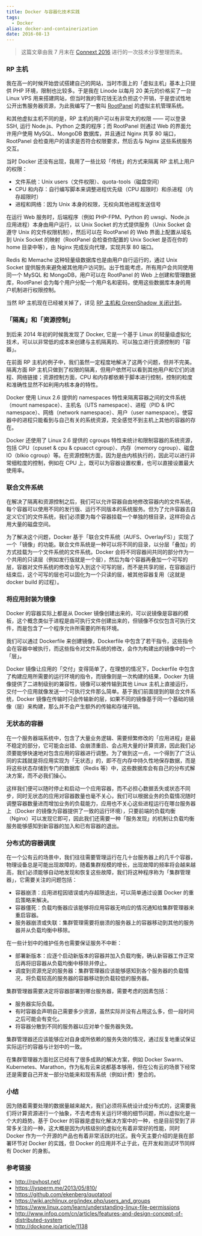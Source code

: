 ```yaml
---
title: Docker 与容器化技术实践
tags:
  - Docker
alias: docker-and-containerization
date: 2016-08-13
---
```


> 这篇文章由我 7 月末在 [Connext 2016](http://connextconf.org) 进行的一次技术分享整理而来。

### RP 主机

我在高一的时候开始尝试搭建自己的网站，当时市面上的「虚拟主机」基本上只提供 PHP 环境，限制也比较多。于是我在 Linode 以每月 20 美元的价格买了一台 Linux VPS 用来搭建网站，但当时我的零花钱无法负担这个开销，于是尝试性地公开出售服务器资源，为此我编写了一套叫 [RootPanel](https://github.com/HackPlan/RootPanel) 的虚拟主机管理系统。

和其他虚拟主机不同的是，RP 主机的用户可以有非常大的权限 —— 可以登录 SSH, 运行 Node.js、Python 之类的程序；而 RootPanel 则通过 Web 的界面允许用户使用 MySQL、MongoDB 数据库，并且通过 Nginx 共享 80 端口，RootPanel 会检查用户的请求是否符合权限要求，然后去与 Nginx 这些系统服务交互。

当时 Docker 还没有出现，我用了一些比较「传统」的方式来隔离 RP 主机上用户的权限：

* 文件系统：Unix users（文件权限）、quota-tools（磁盘空间）
* CPU 和内存：自行编写脚本来调整进程优先级（CPU 超限时）和杀进程（内存超限时）
* 进程和网络：因为 Unix 本身的权限，无权向其他进程发送信号

在运行 Web 服务时，后端程序（例如 PHP-FPM、Python 的 uwsgi、Node.js 应用进程）本身由用户运行，以 Unix Socket 的方式提供服务（Unix Socket 会遵守 Unix 的文件权限机制），然后可以在 RootPanel 的 Web 界面上配置从域名到 Unix Socket 的映射（RootPanel 会检查你配置的 Unix Socket 是否在你的 home 目录中等），由 Nginx 完成反向代理，实现共享 80 端口。

Redis 和 Memache 这种轻量级数据库也是由用户自行运行的，通过 Unix Socket 提供服务来避免被其他用户访问到。出于性能考虑，所有用户会共同使用同一个 MySQL 和 MongoDB，用户可以在 RootPanel 的 Web 上创建和管理数据库，RootPanel 会为每个用户分配一个用户名和密码，使用这些数据库本身的用户机制进行权限控制。

当然 RP 主机现在已经被关掉了，详见 [RP 主机和 GreenShadow 关闭计划](/2015/10/rpvhost-shutdown-plan/)。

### 「隔离」和「资源控制」

到后来 2014 年初的时候我发现了 Docker, 它是一个基于 Linux 的轻量级虚拟化技术，可以以非常低的成本来创建与主机隔离的、可以独立进行资源控制的「容器」。

在前面 RP 主机的例子中，我们虽然一定程度地解决了这两个问题，但并不完美。隔离方面 RP 主机只做到了权限的隔离，但用户依然可以看到其他用户和它们的进程、网络链接；资源控制方面，CPU 和内存都依赖于脚本进行控制，控制的粒度和准确性显然不如利用内核本身的特性。

Docker 使用 Linux 2.6 提供的 namespaces 特性来隔离容器之间的文件系统（mount namespace）、主机名（UTS namespace）、进程（PID & IPC namespace）、网络（network namespace）、用户（user namespace）。使容器中的进程只能看到与自己有关的系统资源，完全感觉不到主机上其他的容器的存在。

Docker 还使用了 Linux 2.6 提供的 cgroups 特性来统计和限制容器的系统资源，包括 CPU（cpuset & cpu & cpuacct cgroup）、内存（memory cgroup）、磁盘 IO（blkio cgroup）等。在资源控制方面，因为是由内核执行的，因此可以进行非常细粒度的控制，例如在 CPU 上，既可以为容器设置权重，也可以直接设置最大使用率。

### 联合文件系统

在解决了隔离和资源控制之后，我们可以允许容器自由地修改容器内的文件系统，每个容器可以使用不同的发行版、运行不同版本的系统服务。但为了允许容器去自定义它们的文件系统，我们必须要为每个容器挂载一个单独的根目录，这样将会占用大量的磁盘空间。

为了解决这个问题，Docker  基于「联合文件系统（AUFS、OverlayFS）」实现了一个「镜像」的功能。联合文件系统是一种可以将不同的目录，以分层「叠加」的方式挂载为一个文件系统的文件系统。Docker 会将不同容器间共同的部分作为一个共用的只读层（例如发行版就是一个层），然后为每个容器再叠加一个可写的层，容器对文件系统的修改会写入到这个可写的层，而不是共享的层，在容器运行结束后，这个可写的层也可以固化为一个只读的层，被其他容器复用（这就是 docker build 的过程）。

### 将应用封装为镜像

Docker 的容器实际上都是从 Docker 镜像创建出来的，可以说镜像是容器的模板，这个概念类似于进程是由可执行文件创建出来的，但镜像不仅仅包含可执行文件，而是包含了一个程序允许所需要的所有环境。

我们可以通过 Dockerfile 来创建镜像，Dockerfile 中包含了若干指令，这些指令会在容器中被执行，而这些指令对文件系统的修改，会作为构建出的镜像中的一个「层」。

Docker 镜像让应用的「交付」变得简单了，在理想的情况下，Dockerfile 中包含了构建应用所需要的运行环境的指令，而镜像则是一次构建的结果，Docker 为镜像提供了二进制级别的兼容性，镜像可以被传输到其他 Linux 主机上直接运行，交付一个应用就像发送一个可执行文件那么简单。基于我们前面提到的联合文件系统，Docker 镜像在传输时只会传输新的层，如果不同的镜像基于同一个基础的镜像（层）来构建，那么并不会产生额外的传输和存储开销。

### 无状态的容器

在一个服务器端系统中，包含了大量业务逻辑、需要频繁修改的「应用进程」是最不稳定的部分，它可能会出错、会崩溃重启、会占用大量的计算资源，因此我们必须要能够快速地对包含应用的容器进行调整。为了做到这一点，一个得到了广泛认同的实践就是将应用实现为「无状态」的，即不在内存中持久性地保存数据，而是将这些状态存储到专门的数据库（Redis 等）中，这些数据库会有自己的分布式解决方案，而不必我们操心。

这样我们便可以随时停止和启动一个应用容器，而不必担心数据丢失或状态不同步，同时无状态的应用对容器数量也毫不关心，我们可以根据业务的负载情况随时调整容器数量进而增加业务的负载能力，应用也不关心这些进程运行在哪台服务器上（Docker 的镜像为容器提供了一致的运行环境），只要前端的负载均衡（Nginx）可以发现它即可，因此我们还需要一种「服务发现」的机制让负载均衡服务能够感知到新容器的加入和已有容器的退出。

### 分布式的容器调度

在一个公有云的场景中，我们往往需要管理运行在几十台服务器上的几千个容器，物理设备总是可能出现故障的，随着集群规模的增长，出现故障的频率将会越来越高，我们必须能够自动地发现和恢复这些故障，我们将这种程序称为「集群管理器」，它需要关注的问题包括：

* 容器崩溃：应用进程因错误或内存超限退出，可以简单通过设置 Docker 的重启策略来解决。
* 容器僵死：负载均衡器应该能够将应用容器无响应的情况通知给集群管理器来重启容器。
* 服务器崩溃或失联：集群管理需要将崩溃的服务器上的容器移动到其他的服务器并从负载均衡中移除。

在一些计划中的维护任务也需要保证服务不中断：

* 部署新版本：应逐个启动新版本的容器并加入负载均衡，确认新容器工作正常后再将旧容器从负载均衡中移除并停止。
* 调度到资源充足的服务器：集群管理器应该能够感知到各个服务器的负载情况，将负载较高的服务器的容器移动到负载较低的服务器。

集群管理器需要决定将容器部署到哪台服务器，需要考虑的因素包括：

* 服务器实际负载。
* 有时容器会声明自己需要多少资源，虽然实际并没有占用这么多，但一段时间之后可能会有变化。
* 将容器分散到不同的服务器以应对单个服务器失效。

集群管理器还应该能够应对自身或所依赖的服务失效的情况，通过反复地重试保证实际运行的容器与计划中的一致。

在集群管理器方面社区已经有了很多成熟的解决方案，例如 Docker Swarm、Kubernetes、Marathon，作为私有云来说都基本够用，但在公有云的场景下经常还是需要自己开发一部分功能来和现有系统（例如计费）整合的。

### 小结

因为随着需要处理的数据量越来越大，我们必须将系统设计成分布式的，这需要我们将计算资源进行一个抽象，不去考虑有关运行环境的细节问题，所以虚拟化是一个大的趋势。基于 Docker 的容器是虚拟化解决方案中的一种，也是目前受到了非常多关注的一种，这大概是因为内核级别的虚拟化有着非常好的性能，同时 Docker 作为一个开源的产品也有着非常活跃的社区。我今天主要介绍的是我在部署环节对 Docker 的实践，但 Docker 的应用并不止于此，在开发和测试环节同样有 Docker 的身影。

### 参考链接

* http://rpvhost.net/
* https://jysperm.me/2013/05/810/
* https://github.com/ekenberg/quotatool
* https://wiki.archlinux.org/index.php/users_and_groups
* https://www.linux.com/learn/understanding-linux-file-permissions
* http://www.infoq.com/cn/articles/features-and-design-concept-of-distributed-system
* http://dockone.io/article/1138
